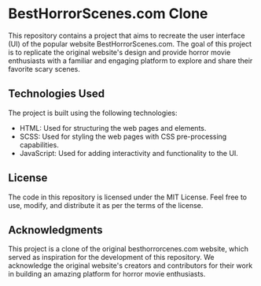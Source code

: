 # BestHorrorScenes.com Clone

This repository contains a project that aims to recreate the user interface (UI) of the popular website BestHorrorScenes.com. The goal of this project is to replicate the original website's design and provide horror movie enthusiasts with a familiar and engaging platform to explore and share their favorite scary scenes.

## Technologies Used

The project is built using the following technologies:

- HTML: Used for structuring the web pages and elements.
- SCSS: Used for styling the web pages with CSS pre-processing capabilities.
- JavaScript: Used for adding interactivity and functionality to the UI.

##  License

The code in this repository is licensed under the MIT License. Feel free to use, modify, and distribute it as per the terms of the license.

## Acknowledgments

This project is a clone of the original besthorrorcenes.com website, which served as inspiration for the development of this repository. We acknowledge the original website's creators and contributors for their work in building an amazing platform for horror movie enthusiasts.
